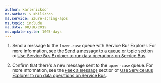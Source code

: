 ```yaml
---
author: karlerickson
ms.author: v-shilichen
ms.service: azure-spring-apps
ms.topic: include
ms.date: 08/19/2025
ms.update-cycle: 1095-days
---
```


<!-- 
For clarity of structure, a separate markdown file is used to describe how to validate the app.

[!INCLUDE [validate-event-driven-app](includes/quickstart-deploy-event-driven-app/validate-event-driven-app.md)]

-->

1. Send a message to the `lower-case` queue with Service Bus Explorer. For more information, see the [Send a message to a queue or topic](../../../../service-bus-messaging/explorer.md#send-a-message-to-a-queue-or-topic) section of [Use Service Bus Explorer to run data operations on Service Bus](../../../../service-bus-messaging/explorer.md).

1. Confirm that there's a new message sent to the `upper-case` queue. For more information, see the [Peek a message](../../../../service-bus-messaging/explorer.md#peek-a-message) section of [Use Service Bus Explorer to run data operations on Service Bus](../../../../service-bus-messaging/explorer.md).
